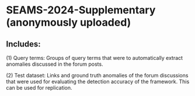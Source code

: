 # SEAMS-2024-Supplementary (anonymously uploaded)

## Includes:

(1) Query terms: Groups of query terms that were to automatically extract anomalies discussed in the forum posts.

(2) Test dataset: Links and ground truth anomalies of the forum discussions that were used for evaluating the detection accuracy of the framework. This can be used for replication.  
